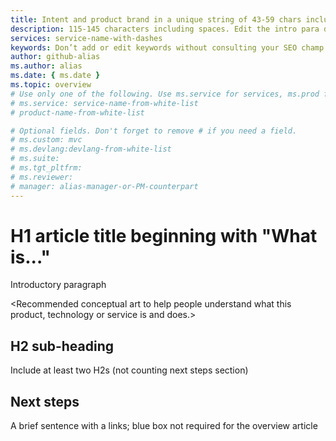 ```yaml
---
title: Intent and product brand in a unique string of 43-59 chars including spaces - do not include site identifier (it is auto-generated.)
description: 115-145 characters including spaces. Edit the intro para describing article intent to fit here. This abstract displays in the search result.
services: service-name-with-dashes
keywords: Don’t add or edit keywords without consulting your SEO champ.
author: github-alias
ms.author: alias
ms.date: { ms.date }
ms.topic: overview
# Use only one of the following. Use ms.service for services, ms.prod for on-prem. Remove the # before the relevant field.
# ms.service: service-name-from-white-list
# product-name-from-white-list

# Optional fields. Don't forget to remove # if you need a field.
# ms.custom: mvc
# ms.devlang:devlang-from-white-list
# ms.suite: 
# ms.tgt_pltfrm:
# ms.reviewer:
# manager: alias-manager-or-PM-counterpart
---
```


# H1 article title beginning with "What is..."
Introductory paragraph

<Recommended conceptual art to help people understand what this product, technology or service is and does.>

## H2 sub-heading
Include at least two H2s (not counting next steps section)

## Next steps
A brief sentence with a links; blue box not required for the overview article
